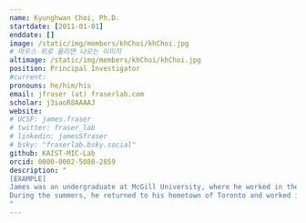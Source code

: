 ```yaml
---
name: Kyunghwan Choi, Ph.D.
startdate: [2011-01-01]
enddate: []
image: /static/img/members/khChoi/khChoi.jpg
# 마우스 위로 올리면 나오는 이미지
altimage: /static/img/members/khChoi/khChoi.jpg
position: Principal Investigator
#current:
pronouns: he/him/his
email: jfraser (at) fraserlab.com
scholar: j3iaoR8AAAAJ
website:
# UCSF: james.fraser
# twitter: fraser_lab
# linkedin: jamesSfraser
# bsky: "fraserlab.bsky.social"
github: KAIST-MIC-Lab
orcid: 0000-0002-5080-2859
description: "
[EXAMPLE]
James was an undergraduate at McGill University, where he worked in the lab of [Dr. Francois Fagotto](https://www.crbm.cnrs.fr/team/morphogenesis/?lang=en) on [Xenopus developmental biology](/publications#20974811).
During the summers, he returned to his hometown of Toronto and worked in [Dr. Alan Davidson's lab](http://individual.utoronto.ca/Davidsonlab/) on TetR repressor biophysics and [bacteriophage genomics](/publications#16631788).
"
---
```

